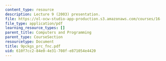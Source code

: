 ```yaml
---
content_type: resource
description: Lecture 9 (2003) presentation.
file: https://ol-ocw-studio-app-production.s3.amazonaws.com/courses/16-01-unified-engineering-i-ii-iii-iv-fall-2005-spring-2006/610f7cc284e04e31708fe871054e4420_9pckgs_prc_fnc.pdf
file_type: application/pdf
learning_resource_types: []
parent_title: Computers and Programming
parent_type: CourseSection
resourcetype: Document
title: 9pckgs_prc_fnc.pdf
uid: 610f7cc2-84e0-4e31-708f-e871054e4420
---
```


